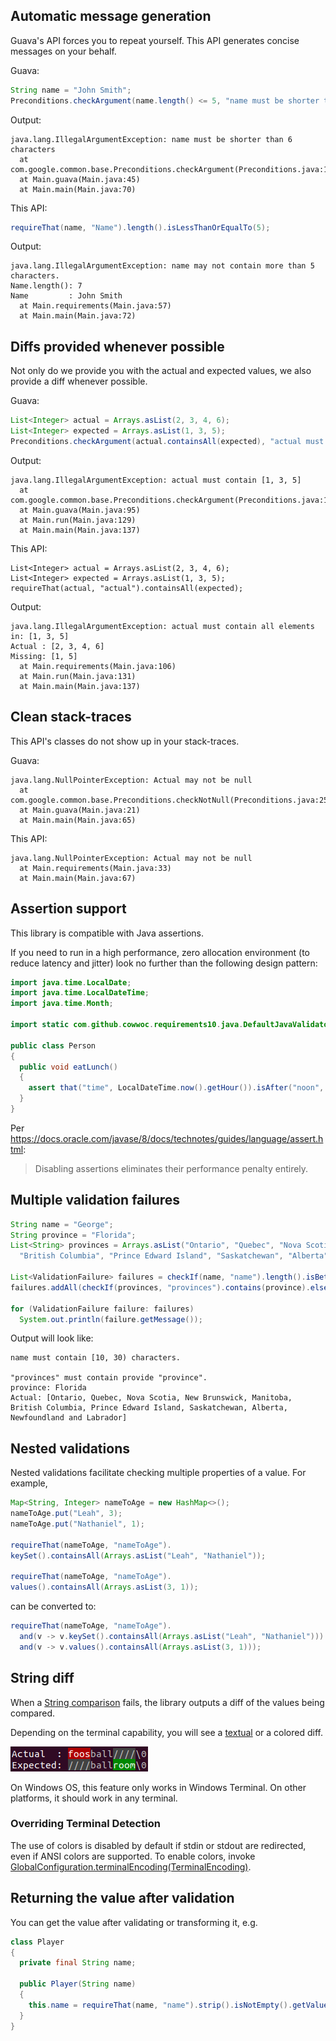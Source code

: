 ## Automatic message generation

Guava's API forces you to repeat yourself. This API generates concise messages on your behalf.

Guava:

```java
String name = "John Smith";
Preconditions.checkArgument(name.length() <= 5, "name must be shorter than 6 characters");
```

Output:

```
java.lang.IllegalArgumentException: name must be shorter than 6 characters
  at com.google.common.base.Preconditions.checkArgument(Preconditions.java:146)
  at Main.guava(Main.java:45)
  at Main.main(Main.java:70)
```

This API:

```java
requireThat(name, "Name").length().isLessThanOrEqualTo(5);
```

Output:

```
java.lang.IllegalArgumentException: name may not contain more than 5 characters.
Name.length(): 7
Name         : John Smith
  at Main.requirements(Main.java:57)
  at Main.main(Main.java:72)
```

## Diffs provided whenever possible

Not only do we provide you with the actual and expected values, we also provide a diff whenever possible.

Guava:

```java
List<Integer> actual = Arrays.asList(2, 3, 4, 6);
List<Integer> expected = Arrays.asList(1, 3, 5);
Preconditions.checkArgument(actual.containsAll(expected), "actual must contain %s", expected);
```

Output:

```
java.lang.IllegalArgumentException: actual must contain [1, 3, 5]
  at com.google.common.base.Preconditions.checkArgument(Preconditions.java:146)
  at Main.guava(Main.java:95)
  at Main.run(Main.java:129)
  at Main.main(Main.java:137)
```

This API:

```
List<Integer> actual = Arrays.asList(2, 3, 4, 6);
List<Integer> expected = Arrays.asList(1, 3, 5);
requireThat(actual, "actual").containsAll(expected);
```

Output:

```
java.lang.IllegalArgumentException: actual must contain all elements in: [1, 3, 5]
Actual : [2, 3, 4, 6]
Missing: [1, 5]
  at Main.requirements(Main.java:106)
  at Main.run(Main.java:131)
  at Main.main(Main.java:137)
```

## Clean stack-traces

This API's classes do not show up in your stack-traces.

Guava:
```
java.lang.NullPointerException: Actual may not be null
  at com.google.common.base.Preconditions.checkNotNull(Preconditions.java:251)
  at Main.guava(Main.java:21)
  at Main.main(Main.java:65)
```

This API:

```
java.lang.NullPointerException: Actual may not be null
  at Main.requirements(Main.java:33)
  at Main.main(Main.java:67)
```

## Assertion support

This library is compatible with Java assertions.

If you need to run in a high performance, zero allocation environment (to reduce latency and jitter) look no
further than the following design pattern:

```java
import java.time.LocalDate;
import java.time.LocalDateTime;
import java.time.Month;

import static com.github.cowwoc.requirements10.java.DefaultJavaValidators.that;

public class Person
{
  public void eatLunch()
  {
    assert that("time", LocalDateTime.now().getHour()).isAfter("noon", 12).elseThrow();
  }
}
```

Per https://docs.oracle.com/javase/8/docs/technotes/guides/language/assert.html:

> Disabling assertions eliminates their performance penalty entirely.

## Multiple validation failures

```java
String name = "George";
String province = "Florida";
List<String> provinces = Arrays.asList("Ontario", "Quebec", "Nova Scotia", "New Brunswick", "Manitoba",
  "British Columbia", "Prince Edward Island", "Saskatchewan", "Alberta", "Newfoundland and Labrador");

List<ValidationFailure> failures = checkIf(name, "name").length().isBetween(10, 30).elseGetFailures();
failures.addAll(checkIf(provinces, "provinces").contains(province).elseGetFailures());

for (ValidationFailure failure: failures)
  System.out.println(failure.getMessage());
```

Output will look like:

```
name must contain [10, 30) characters.

"provinces" must contain provide "province".
province: Florida
Actual: [Ontario, Quebec, Nova Scotia, New Brunswick, Manitoba, British Columbia, Prince Edward Island, Saskatchewan, Alberta, Newfoundland and Labrador]
```

## Nested validations

Nested validations facilitate checking multiple properties of a value. For example,

```java
Map<String, Integer> nameToAge = new HashMap<>();
nameToAge.put("Leah", 3);
nameToAge.put("Nathaniel", 1);

requireThat(nameToAge, "nameToAge").
keySet().containsAll(Arrays.asList("Leah", "Nathaniel"));

requireThat(nameToAge, "nameToAge").
values().containsAll(Arrays.asList(3, 1));
```

can be converted to:

```java
requireThat(nameToAge, "nameToAge").
  and(v -> v.keySet().containsAll(Arrays.asList("Leah", "Nathaniel"))).
  and(v -> v.values().containsAll(Arrays.asList(3, 1)));
```

## String diff

When
a [String comparison](https://cowwoc.github.io/requirements.java/10.0/docs/api/com.github.cowwoc.requirements.java/com/github/cowwoc/requirements10/java/type/component/ObjectValidatorComponent#isEqualTo(java.lang.Object))
fails, the library outputs a diff of the values being compared.

Depending on the terminal capability, you will see a [textual](Textual_Diff.md) or a colored diff.

![colored-diff-example4.png](colored-diff-example4.png)

On Windows OS, this feature only works in Windows Terminal. On other platforms, it should work in any
terminal.

### Overriding Terminal Detection

The use of colors is disabled by default if stdin or stdout are redirected, even if ANSI colors are supported.
To enable colors,
invoke [GlobalConfiguration.terminalEncoding(TerminalEncoding)](https://cowwoc.github.io/requirements.java/10.0/docs/api/com.github.cowwoc.requirements.java/com/github/cowwoc/requirements10/java/GlobalConfiguration.html#terminalEncoding(com.github.cowwoc.requirements10.java.TerminalEncoding)).

## Returning the value after validation

You can get the value after validating or transforming it, e.g.

```java
class Player
{
  private final String name;

  public Player(String name)
  {
    this.name = requireThat(name, "name").strip().isNotEmpty().getValue();
  }
}
```